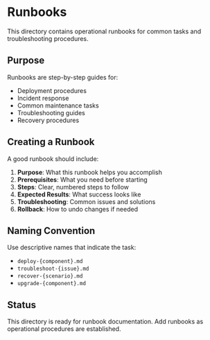 # Runbooks

This directory contains operational runbooks for common tasks and troubleshooting procedures.

## Purpose

Runbooks are step-by-step guides for:
- Deployment procedures
- Incident response
- Common maintenance tasks
- Troubleshooting guides
- Recovery procedures

## Creating a Runbook

A good runbook should include:

1. **Purpose**: What this runbook helps you accomplish
2. **Prerequisites**: What you need before starting
3. **Steps**: Clear, numbered steps to follow
4. **Expected Results**: What success looks like
5. **Troubleshooting**: Common issues and solutions
6. **Rollback**: How to undo changes if needed

## Naming Convention

Use descriptive names that indicate the task:
- `deploy-{component}.md`
- `troubleshoot-{issue}.md`
- `recover-{scenario}.md`
- `upgrade-{component}.md`

## Status

This directory is ready for runbook documentation. Add runbooks as operational procedures are established.
